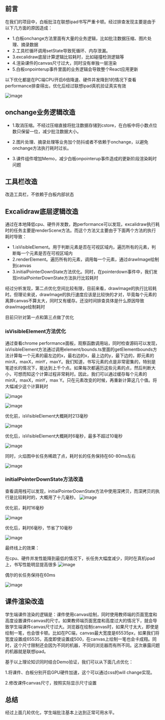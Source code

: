 ## 前言
在我们的项目中，白板批注在联想ipad书写严重卡顿。经过排查发现主要是由于以下几方面的原因造成：

- 1.白板onchange方法里面有大量的业务逻辑，比如批注数据压缩、图片处理、摘录数据
- 2.工具栏循环调用setState导致死循环、内存泄漏。
- 3.excalidraw底层计算逻辑比较耗时，比如碰撞检测逻辑等
- 4.渲染课件的canvas尺寸过大，同时没有单独一层渲染
- 5.白板onpointerup事件里面的业务逻辑会导致整个React应用更新

以下优化都是在PC端CPU开启6倍降速、硬件并发降到1的情况下查看performance排查得出，优化后经过联想ipad真机验证真实有效

![image](../../../imgs/board-01.png)

## onchange业务逻辑改造

- 1.取消压缩。不经过压缩直接将批注数据存储到cstore，在白板中将小数点位数只保留一位，减少批注数据大小。

- 2.图片处理、摘录处理等业务加个防抖或者不依赖于onchange，以避免onchange方法执行耗时过长。

- 3.课件组件增加Memo，减少白板onpointerup事件造成的更新阶段渲染耗时问题

## 工具栏改造

改造工具栏，不依赖于白板内部状态


## Excalidraw底层逻辑改造

通过在本地降低cpu、硬件并发数，跑performance可以发现，excalidraw执行耗时的任务主要是renderScene方法。而这个方法又主要由于下面两个方法的执行耗时导致：

- 1.isVisibleElement。用于判断元素是否在可视区域内，遍历所有的元素，判断每一个元素是否在可视区域内
- 2.renderElement。遍历所有的元素，调用每一个元素，通过drawImage绘制到canvas
- 3.initialPointerDownState方法优化。同时，在pointerdown事件中，我们发现initialPointerDownState方法执行比较耗时


经过分析发现，第二点优化空间比较有限，目前来看，drawImage的执行比较耗时。但理论来说，drawImage的执行速度应该是比较快的才对，毕竟每个元素的离屏canvas不算太大，同时又有缓存。还没时间排查具体是什么原因导致drawImage绘制耗时


目前只针对第一点和第三点做了优化

### isVisibleElement方法优化

通过查看chrome performance面板，观察函数调用站，同时检查源码可以发现，isVisibleElement方法通过调用element/bounds.ts里面的getElementbounds方法计算每一个元素的最左边的x，最右边的x，最上边的y，最下边的，即元素的minX，maxX，minY，maxY。我们知道，书写元素的点是非常密集的，特别是笔迹长的情况下，能达到上千个点。如果每次都遍历这些元素的点，然后判断大小，可想而知这个计算过程非常耗时。因此，我们可以通过缓存每个元素的minX，maxX，minY，max Y。只在元素改变的时候，再重新计算这几个值。将大幅减少这个计算耗时

![image](../../../imgs/board-02.png)

![image](../../../imgs/board-03.png)


优化前，isVisibleElement大概耗时213毫秒

![image](../../../imgs/board-04.png)


优化后，isVisibleElement大概耗时6毫秒，最多不超过10毫秒

![image](../../../imgs/board-05.png)


同时，火焰图中长任务稀疏了点，耗时长的任务保持在60-80ms左右

![image](../../../imgs/board-06.png)


### initialPointerDownState方法改造

查看调用栈可以发现，initialPointerDownState方法中使用深拷贝，而深拷贝的执行是比较耗时的，大概用了十几毫秒。
![image](../../../imgs/board-07.png)


优化前，耗时16毫秒

![image](../../../imgs/board-08.png)


优化后，耗时6毫秒，节省了10毫秒

![image](../../../imgs/board-09.png)





最终线上的效果：

在cpu、硬件并发性能降到最低的情况下，长任务大幅度减少，同时在真机ipad上，书写性能明显提高很多
![image](../../../imgs/board-10.png)


偶尔的长任务保持在60ms

![image](../../../imgs/board-11.png)



## 课件渲染改造

学生端课件渲染的逻辑是：课件使用canvas绘制，同时使用教师端的页面宽度和高度设置课件canvas的尺寸。如果教师端页面宽度和高度过大的情况下，就会导致学生端课件canvas尺寸过大。浏览器在绘制canvas时，如果尺寸太大，即使是绘制一笔，也会很卡顿。比如在PC端，canvas最大宽度是65535px，如果我们将宽度设置成65535，高度即使设置成500，在canvas上绘制一笔也会卡成翔。同时，这个尺寸限制还会因为不同的机器，不同的浏览器而有所不同。这次暴露问题的机器就是联想ipad。

基于以上理论知识同时结合Demo验证，我们可以从下面几点优化：

1.将课件、白板分别开启GPU硬件加速，这个可以通过css的will change实现。

2.修改课件canvas尺寸，按照实际显示尺寸设置




## 总结

经过上面几轮优化，学生端批注基本上达到正常可用水平。





